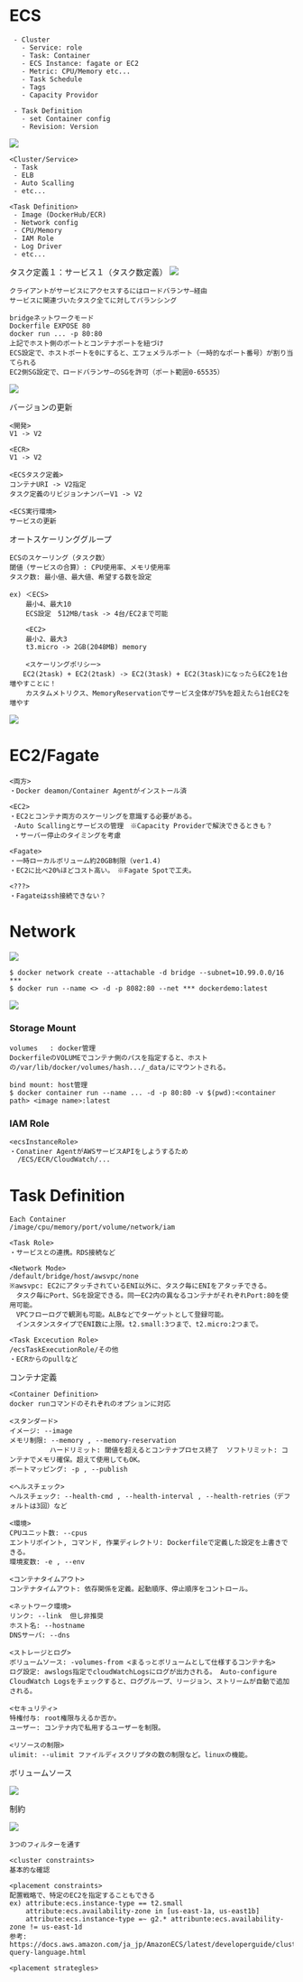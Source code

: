 # ECS
```
 - Cluster
   - Service: role
   - Task: Container
   - ECS Instance: fagate or EC2
   - Metric: CPU/Memory etc...
   - Task Schedule
   - Tags
   - Capacity Providor

 - Task Definition
   - set Container config
   - Revision: Version
```

![](markdown/images/2020-07-20-19-44-34.png)

```
<Cluster/Service>
 - Task
 - ELB
 - Auto Scalling
 - etc...

<Task Definition>
 - Image (DockerHub/ECR)
 - Network config
 - CPU/Memory
 - IAM Role
 - Log Driver
 - etc...
```

タスク定義１：サービス１（タスク数定義）
![](markdown/images/2020-07-21-11-02-26.png)

```
クライアントがサービスにアクセスするにはロードバランサ―経由
サービスに関連づいたタスク全てに対してバランシング

bridgeネットワークモード
Dockerfile EXPOSE 80
docker run ... -p 80:80
上記でホスト側のポートとコンテナポートを紐づけ
ECS設定で、ホストポートを0にすると、エフェメラルポート（一時的なポート番号）が割り当てられる
EC2側SG設定で、ロードバランサ―のSGを許可（ポート範囲0-65535）
```

![](markdown/images/2020-07-21-11-18-18.png)

バージョンの更新
```
<開発> 
V1 -> V2

<ECR>
V1 -> V2

<ECSタスク定義>
コンテナURI -> V2指定
タスク定義のリビジョンナンバーV1 -> V2

<ECS実行環境>
サービスの更新
```


オートスケーリンググループ
```
ECSのスケーリング（タスク数）
閾値（サービスの合算）: CPU使用率、メモリ使用率
タスク数: 最小値、最大値、希望する数を設定

ex) ＜ECS>
    最小4、最大10
    ECS設定　512MB/task -> 4台/EC2まで可能

    <EC2>
    最小2、最大3
    t3.micro -> 2GB(2048MB) memory

    <スケーリングポリシー>
　　EC2(2task) + EC2(2task) -> EC2(3task) + EC2(3task)になったらEC2を1台増やすことに！
    カスタムメトリクス、MemoryReservationでサービス全体が75%を超えたら1台EC2を増やす

```
![](markdown/images/2020-07-21-12-07-55.png)


# EC2/Fagate
```
<両方>
・Docker deamon/Container Agentがインストール済

<EC2>
・EC2とコンテナ両方のスケーリングを意識する必要がある。
 -Auto Scallingとサービスの管理　※Capacity Providerで解決できるときも？
 ・サーバー停止のタイミングを考慮

<Fagate>
・一時ローカルボリューム約20GB制限（ver1.4)
・EC2に比べ20%ほどコスト高い。　※Fagate Spotで工夫。

<???>
・Fagateはssh接続できない？
```

# Network
![](markdown/images/2020-07-20-19-16-00.png)

```
$ docker network create --attachable -d bridge --subnet=10.99.0.0/16 ***
$ docker run --name <> -d -p 8082:80 --net *** dockerdemo:latest
```

![](markdown/images/2020-07-20-19-21-59.png)

### Storage Mount
```
volumes   : docker管理
DockerfileのVOLUMEでコンテナ側のパスを指定すると、ホストの/var/lib/docker/volumes/hash.../_data/にマウントされる。

bind mount: host管理
$ docker container run --name ... -d -p 80:80 -v $(pwd):<container path> <image name>:latest
```

### IAM Role
```
<ecsInstanceRole>
・Conatiner AgentがAWSサービスAPIをしようするため
  /ECS/ECR/CloudWatch/...
```

# Task Definition
```
Each Container
/image/cpu/memory/port/volume/network/iam

<Task Role>
・サービスとの連携。RDS接続など

<Network Mode>
/default/bridge/host/awsvpc/none
※awsvpc: EC2にアタッチされているENI以外に、タスク毎にENIをアタッチできる。
　タスク毎にPort、SGを設定できる。同一EC2内の異なるコンテナがそれぞれPort:80を使用可能。
　VPCフローログで観測も可能。ALBなどでターゲットとして登録可能。
　インスタンスタイプでENI数に上限。t2.small:3つまで、t2.micro:2つまで。

<Task Excecution Role>
/ecsTaskExecutionRole/その他
・ECRからのpullなど
```

コンテナ定義
```
<Container Definition>
docker runコマンドのそれぞれのオプションに対応

<スタンダード>
イメージ: --image
メモリ制限: --memory , --memory-reservation
　　　　　　ハードリミット: 閾値を超えるとコンテナプロセス終了  ソフトリミット: コンテナでメモリ確保。超えて使用してもOK。
ポートマッピング: -p , --publish

<ヘルスチェック>
ヘルスチェック: --health-cmd , --health-interval , --health-retries（デフォルトは3回）など

<環境>
CPUユニット数: --cpus
エントリポイント, コマンド, 作業ディレクトリ: Dockerfileで定義した設定を上書きできる。
環境変数: -e , --env

<コンテナタイムアウト>
コンテナタイムアウト: 依存関係を定義。起動順序、停止順序をコントロール。

<ネットワーク環境>
リンク: --link  但し非推奨
ホスト名: --hostname
DNSサーバ: --dns

<ストレージとログ>
ボリュームソース: -volumes-from <まるっとボリュームとして仕様するコンテナ名>
ログ設定: awslogs指定でcloudWatchLogsにログが出力される。 Auto-configure CloudWatch Logsをチェックすると、ロググループ、リージョン、ストリームが自動で追加される。

<セキュリティ>
特権付与: root権限与えるか否か。
ユーザー: コンテナ内で私用するユーザーを制限。

<リソースの制限>
ulimit: --ulimit ファイルディスクリプタの数の制限など。linuxの機能。
```

ボリュームソース

![](markdown/images/2020-07-20-18-24-15.png)

制約

![](markdown/images/2020-07-20-18-31-51.png)
```
3つのフィルターを通す

<cluster constraints>
基本的な確認

<placement constraints>
配置戦略で、特定のEC2を指定することもできる
ex) attribute:ecs.instance-type == t2.small
    attribute:ecs.availability-zone in [us-east-1a, us-east1b]
    attribute:ecs.instance-type =~ g2.* attribunte:ecs.availability-zone != us-east-1d
参考: https://docs.aws.amazon.com/ja_jp/AmazonECS/latest/developerguide/cluster-query-language.html

<placement strategles>
```